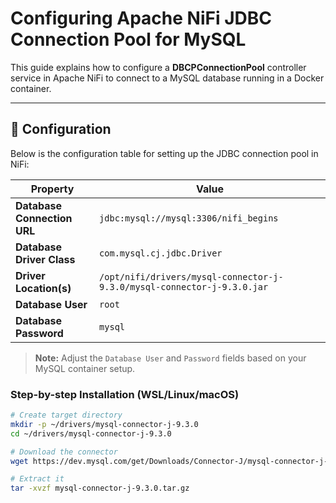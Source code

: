 # Configuring Apache NiFi JDBC Connection Pool for MySQL

This guide explains how to configure a **DBCPConnectionPool** controller service in Apache NiFi to connect to a MySQL database running in a Docker container.

---

## 🔧 Configuration

Below is the configuration table for setting up the JDBC connection pool in NiFi:

| Property                      | Value                                                                                  |
|------------------------------|----------------------------------------------------------------------------------------|
| **Database Connection URL**  | `jdbc:mysql://mysql:3306/nifi_begins`                                                 |
| **Database Driver Class**    | `com.mysql.cj.jdbc.Driver`                                                            |
| **Driver Location(s)**       | `/opt/nifi/drivers/mysql-connector-j-9.3.0/mysql-connector-j-9.3.0.jar`               |
| **Database User**            | `root`                                                                                 |
| **Database Password**        | `mysql`                                                                                |

> **Note:** Adjust the `Database User` and `Password` fields based on your MySQL container setup.

### Step-by-step Installation (WSL/Linux/macOS)

```bash
# Create target directory
mkdir -p ~/drivers/mysql-connector-j-9.3.0
cd ~/drivers/mysql-connector-j-9.3.0

# Download the connector
wget https://dev.mysql.com/get/Downloads/Connector-J/mysql-connector-j-9.3.0.tar.gz

# Extract it
tar -xvzf mysql-connector-j-9.3.0.tar.gz
